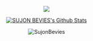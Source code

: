 <br><br>

<p align="center">
  <img src="https://github-readme-stats.vercel.app/api/top-langs/?username=SUJON-BEVIES&langs_count=8&theme=react&bg_color=151515" />
</p>
<p align="center">
<a href="https://github.com/SUJON-BEVIES"><img alt="SUJON BEVIES's Github Stats"
    src="https://github-readme-stats.vercel.app/api?username=SUJON-BEVIES&show_icons=true&count_private=true&theme=react&bg_color=151515" /></a>
<p align="center"><img align="center" src="https://github-readme-streak-stats.herokuapp.com/?user=SUJON-BEVIES&theme=black-ice"
    alt="SujonBevies"/></p>

<br/>
